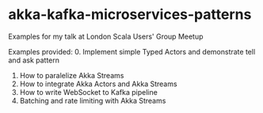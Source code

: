 # akka-kafka-microservices-patterns
Examples for my talk at London Scala Users' Group Meetup

Examples provided:
  0. Implement simple Typed Actors and demonstrate tell and ask pattern
  1. How to paralelize Akka Streams
  2. How to integrate Akka Actors and Akka Streams
  3. How to write WebSocket to Kafka pipeline
  4. Batching and rate limiting with Akka Streams
